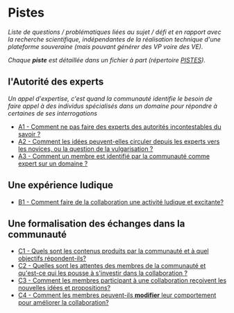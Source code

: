 Pistes
======

*Liste de questions / problématiques liées au sujet / défi et en rapport avec la recherche scientifique, indépendantes de la réalisation technique d'une plateforme souveraine (mais pouvant générer des VP voire des VE).*

*Chaque __piste__ est détaillée dans un fichier à part (répertoire [PISTES](PISTES)).*

## l'Autorité des experts
*Un appel d'expertise, c'est quand la communauté identifie le besoin de faire appel à des individus spécialisés dans un domaine pour répondre à certaines de ses interrogations*

* [A1 - Comment ne pas faire des experts des autorités incontestables du savoir ?](PISTES/A1.MD)
* [A2 - Comment les idées peuvent-elles circuler depuis les experts vers les novices, ou la question de la vulgarisation ?](PISTES/A2.MD)
* [A3 - Comment un membre est identifié par la communauté comme expert sur un domaine ?](PISTES/A3.MD)

## Une expérience ludique

* [B1 - Comment faire de la collaboration une activité ludique et excitante?](PISTES/B2.MD)

## Une formalisation des échanges dans la communauté

* [C1 - Quels sont les contenus produits par la communauté et à quel objectifs répondent-ils?](PISTES/C1.MD)
* [C2 - Quelles sont les attentes des membres de la communauté et qu'est-ce qui les pousse à s'investir dans la collaboration ?](PISTES/C2.MD)
* [C3 - Comment les membres participant à une collaboration reçoivent les nouvelles idées et propositions?](PISTES/C3.MD)
* [C4 - Comment les membres peuvent-ils **modifier** leur comportement pour améliorer la collaboration?](PISTES/C4.MD)

